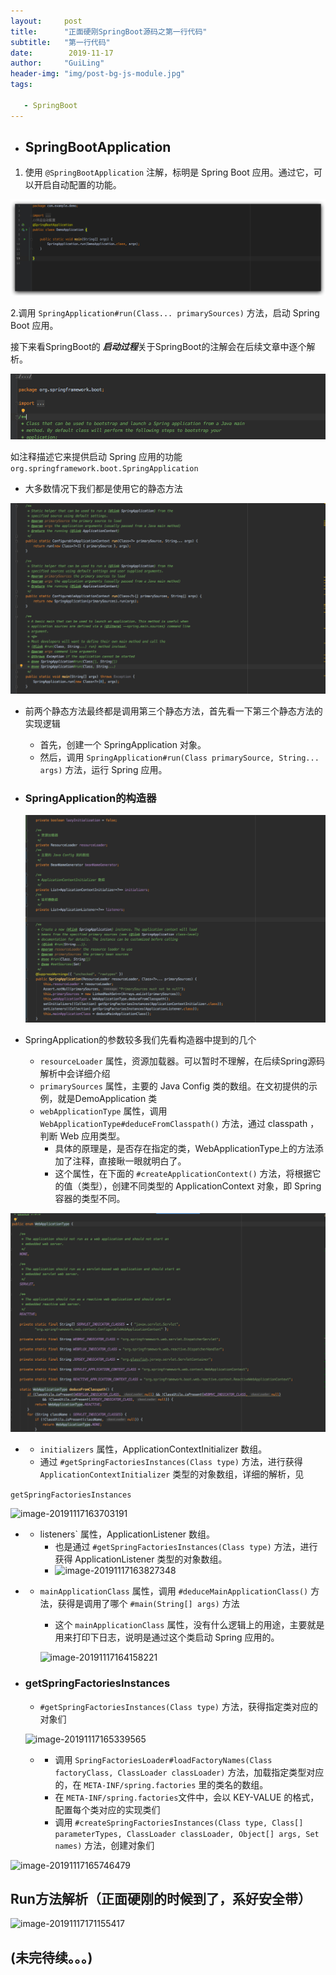 ```yaml
---
layout:     post
title:      "正面硬刚SpringBoot源码之第一行代码"
subtitle:   "第一行代码"
date:        2019-11-17
author:     "GuiLing"
header-img: "img/post-bg-js-module.jpg"
tags:

   - SpringBoot
---
```

- ## SpringBootApplication

1. 使用 `@SpringBootApplication` 注解，标明是 Spring Boot 应用。通过它，可以开启自动配置的功能。

![Xnip2019-11-17_16-01-07](/img/spring/2019/11-17/Xnip2019-11-17_16-01-07.jpg)

2.调用 `SpringApplication#run(Class... primarySources)` 方法，启动 Spring Boot 应用。

接下来看SpringBoot的 ***启动过程***关于SpringBoot的注解会在后续文章中逐个解析。

![image-20191117160857940](/img/spring/2019/11-17/image-20191117160857940.png)

如注释描述它来提供启动 Spring 应用的功能```org.springframework.boot.SpringApplication```

- 大多数情况下我们都是使用它的静态方法

![image-20191117161414199](/img/spring/2019/11-17/image-20191117161414199.png)

- 前两个静态方法最终都是调用第三个静态方法，首先看一下第三个静态方法的实现逻辑

  - 首先，创建一个 SpringApplication 对象。
  - 然后，调用 `SpringApplication#run(Class primarySource, String... args)` 方法，运行 Spring 应用。

- ### SpringApplication的构造器

  ![image-20191117162452698](/img/spring/2019/11-17/image-20191117162452698.png)

- SpringApplication的参数较多我们先看构造器中提到的几个
  - `resourceLoader` 属性，资源加载器。可以暂时不理解，在后续Spring源码解析中会详细介绍
  - `primarySources` 属性，主要的 Java Config 类的数组。在文初提供的示例，就是DemoApplication 类
  - `webApplicationType` 属性，调用 `WebApplicationType#deduceFromClasspath()` 方法，通过 classpath ，判断 Web 应用类型。
    - 具体的原理是，是否存在指定的类，WebApplicationType上的方法添加了注释，直接瞅一眼就明白了。
    - 这个属性，在下面的 `#createApplicationContext()` 方法，将根据它的值（类型），创建不同类型的 ApplicationContext 对象，即 Spring 容器的类型不同。

![image-20191117162941404](/img/spring/2019/11-17/image-20191117162941404.png)

- - `initializers` 属性，ApplicationContextInitializer 数组。
  - 通过 `#getSpringFactoriesInstances(Class type)` 方法，进行获得 ```ApplicationContextInitializer``` 类型的对象数组，详细的解析，见

```getSpringFactoriesInstances``` 

![image-20191117163703191](/img/spring/2019/11-17/image-20191117163703191.png)

- - listeners` 属性，ApplicationListener 数组。
    - 也是通过 `#getSpringFactoriesInstances(Class type)` 方法，进行获得 ApplicationListener 类型的对象数组。
    - ![image-20191117163827348](/img/spring/2019/11-17/image-20191117163827348.png)

- - `mainApplicationClass` 属性，调用 `#deduceMainApplicationClass()` 方法，获得是调用了哪个 `#main(String[] args)` 方法

    - 这个 `mainApplicationClass` 属性，没有什么逻辑上的用途，主要就是用来打印下日志，说明是通过这个类启动 Spring 应用的。

    ![image-20191117164158221](/img/spring/2019/11-17/image-20191117164158221.png)

- ### getSpringFactoriesInstances

  - `#getSpringFactoriesInstances(Class type)` 方法，获得指定类对应的对象们

  ![image-20191117165339565](/img/spring/2019/11-17/image-20191117165339565.png)

  - - 调用 `SpringFactoriesLoader#loadFactoryNames(Class factoryClass, ClassLoader classLoader)` 方法，加载指定类型对应的，在 `META-INF/spring.factories` 里的类名的数组。
    - 在 `META-INF/spring.factories`文件中，会以 KEY-VALUE 的格式，配置每个类对应的实现类们
    - 调用 `#createSpringFactoriesInstances(Class type, Class[] parameterTypes, ClassLoader classLoader, Object[] args, Set names)` 方法，创建对象们

![image-20191117165746479](/img/spring/2019/11-17/image-20191117165746479.png)

## Run方法解析（正面硬刚的时候到了，系好安全带）

![image-20191117171155417](/img/spring/2019/11-17/Xnip2019-11-17_19-28-52.jpg)

## (未完待续。。。)